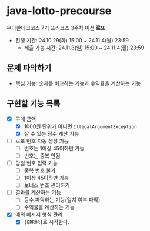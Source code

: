 # java-lotto-precourse
우아한테크코스 7기 프리코스 3주차 미션 **로또**
- 진행 기간: 24.10.29(화) 15:00 ~ 24.11.4(월) 23:59
  - 제출 가능 시간: 24.11.3(일) 15:00 ~ 24.11.4(월) 23:59

## 문제 파악하기
- 핵심 기능: 숫자를 비교하는 기능과 수익률을 계산하는 기능

## 구현할 기능 목록
- [x] 구매 금액
  - [x] 1000원 단위가 아니면 `IllegalArgumentException`
  - [x] 살 수 있는 장수 계산 기능
- [ ] 로또 번호 자동 생성 기능
  - [ ] 번호는 1이상 45이하만 가능
  - [ ] 번호는 중복 안됨
- [ ] 당첨 번호 입력 기능
  - [ ] 중복 번호 불가
  - [ ] 1이상 45이하만 가능
  - [ ] 보너스 번호 관리하기
- [ ] 결과를 계산하는 기능
  - [ ] 등수 파악하는 기능(일치 여부 파악)
  - [ ] 수익률을 계산하는 기능
- [x] 예외 메시지 형식 관리
  - [x] `[ERROR]`로 시작한다.
